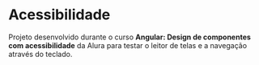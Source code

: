 # Acessibilidade

Projeto desenvolvido durante o curso **Angular: Design de componentes com acessibilidade** da Alura para testar o leitor de telas e a navegação através do teclado.
